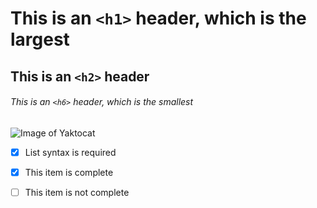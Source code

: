 # This is an `<h1>` header, which is the largest
## This is an `<h2>` header
###### This is an `<h6>` header, which is the smallest

![Image of Yaktocat](https://octodex.github.com/images/yaktocat.png)

- [x] List syntax is required
- [x] This item is complete
- [ ] This item is not complete


<!--```
console.log("Hello, world!");
for (let i = 0; i < 10; i++) {
    console.log(i);
}
```-->
